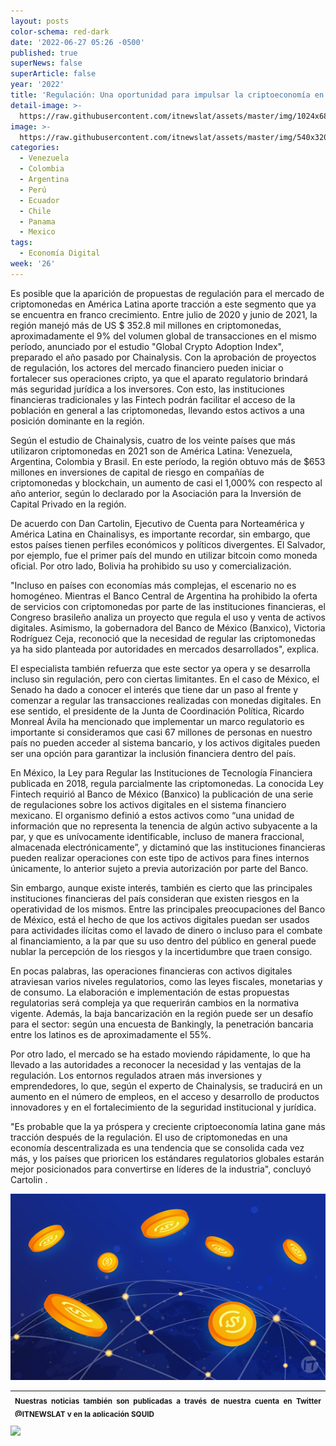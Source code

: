 ```yaml
---
layout: posts
color-schema: red-dark
date: '2022-06-27 05:26 -0500'
published: true
superNews: false
superArticle: false
year: '2022'
title: 'Regulación: Una oportunidad para impulsar la criptoeconomía en América Latina'
detail-image: >-
  https://raw.githubusercontent.com/itnewslat/assets/master/img/1024x680/Criptocoins-g.jpg
image: >-
  https://raw.githubusercontent.com/itnewslat/assets/master/img/540x320/Criptocoins-p.jpg
categories:
  - Venezuela
  - Colombia
  - Argentina
  - Perú
  - Ecuador
  - Chile
  - Panama
  - Mexico
tags:
  - Economía Digital
week: '26'
---
```

Es posible que la aparición de propuestas de regulación para el mercado de criptomonedas en América Latina aporte tracción a este segmento que ya se encuentra en franco crecimiento. Entre julio de 2020 y junio de 2021, la región manejó más de US $ 352.8 mil millones en criptomonedas, aproximadamente el 9% del volumen global de transacciones en el mismo período, anunciado por el estudio "Global Crypto Adoption Index", preparado el año pasado por Chainalysis. Con la aprobación de proyectos de regulación, los actores del mercado financiero pueden iniciar o fortalecer sus operaciones cripto, ya que el aparato regulatorio brindará más seguridad jurídica a los inversores. Con esto, las instituciones financieras tradicionales y las Fintech podrán facilitar el acceso de la población en general a las criptomonedas, llevando estos activos a una posición dominante en la región.
 
Según el estudio de Chainalysis, cuatro de los veinte países que más utilizaron criptomonedas en 2021 son de América Latina: Venezuela, Argentina, Colombia y Brasil. En este período, la región obtuvo más de $653 millones en inversiones de capital de riesgo en compañías de criptomonedas y blockchain, un aumento de casi el 1,000% con respecto al año anterior, según lo declarado por la Asociación para la Inversión de Capital Privado en la región.
 
De acuerdo con Dan Cartolin, Ejecutivo de Cuenta para Norteamérica y América Latina en Chainalisys, es importante recordar, sin embargo, que estos países tienen perfiles económicos y políticos divergentes. El Salvador, por ejemplo, fue el primer país del mundo en utilizar bitcoin como moneda oficial. Por otro lado, Bolivia ha prohibido su uso y comercialización.
 
"Incluso en países con economías más complejas, el escenario no es homogéneo. Mientras el Banco Central de Argentina ha prohibido la oferta de servicios con criptomonedas por parte de las instituciones financieras, el Congreso brasileño analiza un proyecto que regula el uso y venta de activos digitales. Asimismo, la gobernadora del Banco de México (Banxico), Victoria Rodríguez Ceja, reconoció que la necesidad de regular las criptomonedas ya ha sido planteada por autoridades en mercados desarrollados", explica.
 
El especialista también refuerza que este sector ya opera y se desarrolla incluso sin regulación, pero con ciertas limitantes. En el caso de México, el Senado ha dado a conocer el interés que tiene dar un paso al frente y comenzar a regular las transacciones realizadas con monedas digitales. En ese sentido, el presidente de la Junta de Coordinación Política, Ricardo Monreal Ávila ha mencionado que implementar un marco regulatorio es importante si consideramos que casi 67 millones de personas en nuestro país no pueden acceder al sistema bancario, y los activos digitales pueden ser una opción para garantizar la inclusión financiera dentro del país.
 
En México, la Ley para Regular las Instituciones de Tecnología Financiera publicada en 2018, regula parcialmente las criptomonedas. La conocida Ley Fintech requirió al Banco de México (Banxico) la publicación de una serie de regulaciones sobre los activos digitales en el sistema financiero mexicano. El organismo definió a estos activos como “una unidad de información que no representa la tenencia de algún activo subyacente a la par, y que es unívocamente identificable, incluso de manera fraccional, almacenada electrónicamente”, y dictaminó que las instituciones financieras pueden realizar operaciones con este tipo de activos para fines internos únicamente, lo anterior sujeto a previa autorización por parte del Banco.
 
Sin embargo, aunque existe interés, también es cierto que las principales instituciones financieras del país consideran que existen riesgos en la operatividad de los mismos. Entre las principales preocupaciones del Banco de México, está el hecho de que los activos digitales puedan ser usados para actividades ilícitas como el lavado de dinero o incluso para el combate al financiamiento, a la par que su uso dentro del público en general puede nublar la percepción de los riesgos y la incertidumbre que traen consigo. 
 
En pocas palabras, las operaciones financieras con activos digitales atraviesan varios niveles regulatorios, como las leyes fiscales, monetarias y de consumo. La elaboración e implementación de estas propuestas regulatorias será compleja ya que requerirán cambios en la normativa vigente. Además, la baja bancarización en la región puede ser un desafío para el sector: según una encuesta de Bankingly, la penetración bancaria entre los latinos es de aproximadamente el 55%.
 
Por otro lado, el mercado se ha estado moviendo rápidamente, lo que ha llevado a las autoridades a reconocer la necesidad y las ventajas de la regulación. Los entornos regulados atraen más inversiones y emprendedores, lo que, según el experto de Chainalysis, se traducirá en un aumento en el número de empleos, en el acceso y desarrollo de productos innovadores y en el fortalecimiento de la seguridad institucional y jurídica.
 
"Es probable que la ya próspera y creciente criptoeconomía latina gane más tracción después de la regulación. El uso de criptomonedas en una economía descentralizada es una tendencia que se consolida cada vez más, y los países que prioricen los estándares regulatorios globales estarán mejor posicionados para convertirse en líderes de la industria", concluyó Cartolin .

![](https://raw.githubusercontent.com/itnewslat/assets/master/img/540x320/Criptocoins-p.jpg)

<table style="height: 42px;" width="569">
<tbody>
<tr>
<td style="text-align: justify;"><sub><strong>Nuestras noticias también son publicadas a través de nuestra cuenta en Twitter <a href="https://twitter.com/itnewslat?lang=es">@ITNEWSLAT</a> y en la aplicación <a href="https://squidapp.co/en/">SQUID</a></strong></sub></td>
</tr>
</tbody>
</table>

<img src="https://tracker.metricool.com/c3po.jpg?hash=56f88a41e39ab42c063cc51676587a04"/>